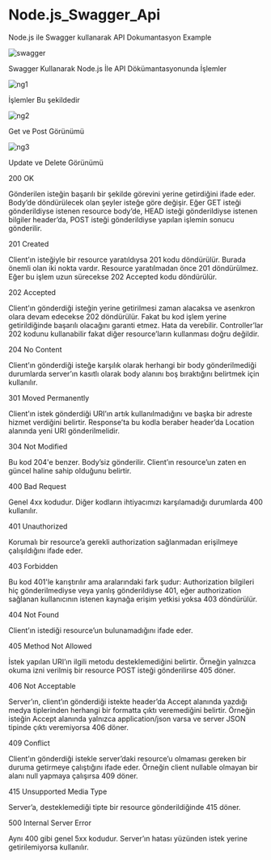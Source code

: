 # Node.js_Swagger_Api
Node.js ile Swagger kullanarak API Dokumantasyon Example

![swagger](https://user-images.githubusercontent.com/53658645/129714110-0c868de6-6ade-4cb6-a584-bdd3ac57d8d3.PNG)

Swagger Kullanarak Node.js İle API Dökümantasyonunda İşlemler

![ng1](https://user-images.githubusercontent.com/53658645/129714178-9164cdeb-3b0a-476f-919d-60472f677332.PNG)

İşlemler Bu şekildedir

![ng2](https://user-images.githubusercontent.com/53658645/129714207-edff4370-c5a9-4fb4-9290-18c7659cbc07.PNG)

Get ve Post Görünümü

![ng3](https://user-images.githubusercontent.com/53658645/129714264-d108dd16-d76a-489f-a9fb-db3a3c98ecb7.PNG)

Update ve Delete Görünümü

200 OK

Gönderilen isteğin başarılı bir şekilde görevini yerine getirdiğini ifade eder. Body’de döndürülecek olan şeyler isteğe göre değişir. Eğer GET isteği gönderildiyse istenen resource body’de, HEAD isteği gönderildiyse istenen bilgiler header’da, POST isteği gönderildiyse yapılan işlemin sonucu gönderilir.

201 Created

Client’ın isteğiyle bir resource yaratıldıysa 201 kodu döndürülür. Burada önemli olan iki nokta vardır. Resource yaratılmadan önce 201 döndürülmez. Eğer bu işlem uzun sürecekse 202 Accepted kodu döndürülür.

202 Accepted

Client’ın gönderdiği isteğin yerine getirilmesi zaman alacaksa ve asenkron olara devam edecekse 202 döndürülür. Fakat bu kod işlem yerine getirildiğinde başarılı olacağını garanti etmez. Hata da verebilir.
Controller’lar 202 kodunu kullanabilir fakat diğer resource’ların kullanması doğru değildir.

204 No Content

Client’ın gönderdiği isteğe karşılık olarak herhangi bir body gönderilmediği durumlarda server’ın kasıtlı olarak body alanını boş bıraktığını belirtmek için kullanılır.

301 Moved Permanently

Client’ın istek gönderdiği URI’ın artık kullanılmadığını ve başka bir adreste hizmet verdiğini belirtir. Response’ta bu kodla beraber header’da Location alanında yeni URI gönderilmelidir.

304 Not Modified

Bu kod 204'e benzer. Body’siz gönderilir. Client’ın resource’un zaten en güncel haline sahip olduğunu belirtir.

400 Bad Request

Genel 4xx kodudur. Diğer kodların ihtiyacımızı karşılamadığı durumlarda 400 kullanılır.

401 Unauthorized

Korumalı bir resource’a gerekli authorization sağlanmadan erişilmeye çalışıldığını ifade eder.

403 Forbidden

Bu kod 401'le karıştırılır ama aralarındaki fark şudur: Authorization bilgileri hiç gönderilmediyse veya yanlış gönderildiyse 401, eğer authorization sağlanan kullanıcının istenen kaynağa erişim yetkisi yoksa 403 döndürülür.

404 Not Found

Client’ın istediği resource’un bulunamadığını ifade eder.

405 Method Not Allowed

İstek yapılan URI’ın ilgili metodu desteklemediğini belirtir. Örneğin yalnızca okuma izni verilmiş bir resource POST isteği gönderilirse 405 döner.

406 Not Acceptable

Server’ın, client’ın gönderdiği istekte header’da Accept alanında yazdığı medya tiplerinden herhangi bir formatta çıktı veremediğini belirtir. Örneğin isteğin Accept alanında yalnızca application/json varsa ve server JSON tipinde çıktı veremiyorsa 406 döner.

409 Conflict

Client’ın gönderdiği istekle server’daki resource’u olmaması gereken bir duruma getirmeye çalıştığını ifade eder. Örneğin client nullable olmayan bir alanı null yapmaya çalışırsa 409 döner.

415 Unsupported Media Type

Server’a, desteklemediği tipte bir resource gönderildiğinde 415 döner.

500 Internal Server Error

Aynı 400 gibi genel 5xx kodudur. Server’ın hatası yüzünden istek yerine getirilemiyorsa kullanılır.

